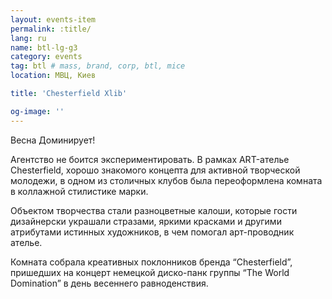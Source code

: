 ```yaml
---
layout: events-item
permalink: :title/
lang: ru
name: btl-lg-g3
category: events
tag: btl # mass, brand, corp, btl, mice
location: МВЦ, Киев

title: 'Chesterfield Xlib'

og-image: ''
---
```


Весна Доминирует!

Агентство не боится экспериментировать. В рамках ART-ателье Chesterfield, хорошо знакомого концепта для активной творческой молодежи, в одном из столичных клубов была переоформлена комната в коллажной стилистике марки.

Объектом творчества стали разноцветные калоши, которые гости дизайнерски украшали стразами, яркими красками и другими атрибутами истинных художников, в чем помогал арт-проводник ателье.

Комната собрала креативных поклонников бренда “Chesterfield”, пришедших на концерт немецкой диско-панк группы “The World Domination” в день весеннего равноденствия.
